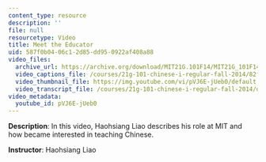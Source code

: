 ```yaml
---
content_type: resource
description: ''
file: null
resourcetype: Video
title: Meet the Educator
uid: 587f0b04-06c1-2d85-dd95-0922af408a88
video_files:
  archive_url: https://archive.org/download/MIT21G.101F14/MIT21G_101F14_Meet_The_Educator_English_300k.mp4
  video_captions_file: /courses/21g-101-chinese-i-regular-fall-2014/82ffe2492b855dd191e0c1b3afd7f0f7_pVJ6E-jUeb0.vtt
  video_thumbnail_file: https://img.youtube.com/vi/pVJ6E-jUeb0/default.jpg
  video_transcript_file: /courses/21g-101-chinese-i-regular-fall-2014/d15cd31660d94c13adba0c9650556419_pVJ6E-jUeb0.pdf
video_metadata:
  youtube_id: pVJ6E-jUeb0
---
```


**Description**: In this video, Haohsiang Liao describes his role at MIT and how became interested in teaching Chinese.

**Instructor**: Haohsiang Liao